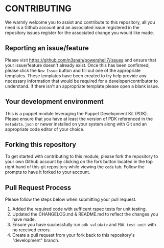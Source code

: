 # CONTRIBUTING
We warmly welcome you to assist and contribute to this repository, all you need is a Github account and an associated issue registered in the repository issues register for the associated change you would like made.

## Reporting an issue/feature
Please visit https://github.com/n3snah/powershell7/issues and ensure that your issue/feature doesn't already exist. Once this has been confirmed, please click the `New Issue` button and fill out one of the appropriate templates. These templates have been created to try help provide any necessary information that would be required for a developer/contributor to understand. If there isn't an appropriate template please open a blank issue.

## Your development environment
This is a puppet module leveraging the Puppet Development Kit (PDK). Please ensure that you have at least the version of PDK referenced in the `metadata.json` or newer installed on your system along with Git and an appropriate code editor of your choice.

## Forking this repository
To get started with contributing to this module, please fork the repository to your own Github account by clicking on the fork button located in the top right hand of this git repository while viewing the `code` tab. Follow the prompts to have it forked to your account.

## Pull Request Process
Please follow the steps below when submitting your pull request.
1. Added the required code with sufficent rspec tests for unit testing.
1. Updated the CHANGELOG.md & README.md to reflect the changes you have made.
1. Ensure you have successfully run `pdk validate` and `PDK test unit` with no received errors.
1. Create a pull request from your fork back to this repository's "development" branch.
